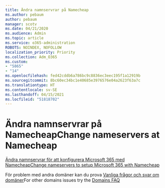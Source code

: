 ```yaml
---
title: Ändra namnservrar på Namecheap
ms.author: pebaum
author: pebaum
manager: scotv
ms.date: 04/21/2020
ms.audience: Admin
ms.topic: article
ms.service: o365-administration
ROBOTS: NOINDEX, NOFOLLOW
localization_priority: Priority
ms.collection: Adm_O365
ms.custom:
- "5865"
- "14"
ms.openlocfilehash: fed42cddb6a786bc9c8836ec3eec195f1a12919b
ms.sourcegitcommit: 8bc60ec34bc1e40685e3976576e04a2623f63a7c
ms.translationtype: HT
ms.contentlocale: sv-SE
ms.lasthandoff: 04/15/2021
ms.locfileid: "51818702"
---
```

# <a name="change-nameservers-at-namecheap"></a><span data-ttu-id="4dc72-102">Ändra namnservrar på Namecheap</span><span class="sxs-lookup"><span data-stu-id="4dc72-102">Change nameservers at Namecheap</span></span>

[<span data-ttu-id="4dc72-103">Ändra namnservrar för att konfigurera Microsoft 365 med Namecheap</span><span class="sxs-lookup"><span data-stu-id="4dc72-103">Change nameservers to setup Microsoft 365 with Namecheap</span></span>](https://docs.microsoft.com/microsoft-365/admin/dns/change-nameservers-at-namecheap?view=o365-worldwide)

<span data-ttu-id="4dc72-104">För problem med andra domäner kan du prova [Vanliga frågor och svar om domäner](https://docs.microsoft.com/microsoft-365/admin/setup/domains-faq?view=o365-worldwide)</span><span class="sxs-lookup"><span data-stu-id="4dc72-104">For other domains issues try the [Domains FAQ](https://docs.microsoft.com/microsoft-365/admin/setup/domains-faq?view=o365-worldwide)</span></span>